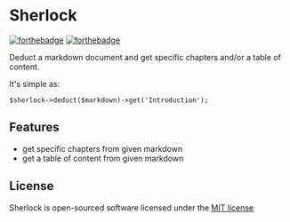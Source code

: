 # Sherlock

[![forthebadge](http://forthebadge.com/images/badges/fuck-it-ship-it.svg)](http://forthebadge.com)
[![forthebadge](http://forthebadge.com/images/badges/no-ragrets.svg)](http://forthebadge.com)

Deduct a markdown document and get specific chapters and/or a table of content.

It's simple as:

```
$sherlock->deduct($markdown)->get('Introduction');
```

## Features

- get specific chapters from given markdown
- get a table of content from given markdown

## License

Sherlock is open-sourced software licensed under the [MIT license](https://opensource.org/licenses/MIT)